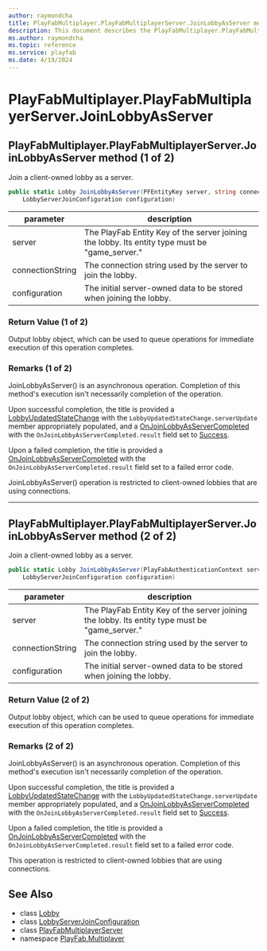 ```yaml
---
author: raymondcha
title: PlayFabMultiplayer.PlayFabMultiplayerServer.JoinLobbyAsServer method
description: This document describes the PlayFabMultiplayer.PlayFabMultiplayerServer.JoinLobbyAsServer.
ms.author: raymondcha
ms.topic: reference
ms.service: playfab
ms.date: 4/19/2024
---
```


# PlayFabMultiplayer.PlayFabMultiplayerServer.JoinLobbyAsServer
## PlayFabMultiplayer.PlayFabMultiplayerServer.JoinLobbyAsServer method (1 of 2)

Join a client-owned lobby as a server.

```csharp
public static Lobby JoinLobbyAsServer(PFEntityKey server, string connectionString, 
    LobbyServerJoinConfiguration configuration)
```

| parameter | description |
| --- | --- |
| server | The PlayFab Entity Key of the server joining the lobby. Its entity type must be "game_server." |
| connectionString | The connection string used by the server to join the lobby. |
| configuration | The initial server-owned data to be stored when joining the lobby. |

### Return Value (1 of 2)

Output lobby object, which can be used to queue operations for immediate execution of this operation completes.

### Remarks (1 of 2)

JoinLobbyAsServer() is an asynchronous operation. Completion of this method's execution isn't necessarily completion of the operation.

Upon successful completion, the title is provided a [LobbyUpdatedStateChange](../../../../lobby/playfabmultiplayerreference-cpp/pflobby/structs/pflobbyupdatedstatechange.md) with the `LobbyUpdatedStateChange.serverUpdate` member appropriately populated, and a [OnJoinLobbyAsServerCompleted](./OnJoinLobbyAsServerCompleted.md) with the `OnJoinLobbyAsServerCompleted.result` field set to [Success](../LobbyError/Success.md).

Upon a failed completion, the title is provided a [OnJoinLobbyAsServerCompleted](./OnJoinLobbyAsServerCompleted.md) with the `OnJoinLobbyAsServerCompleted.result` field set to a failed error code.

JoinLobbyAsServer() operation is restricted to client-owned lobbies that are using connections.

---

## PlayFabMultiplayer.PlayFabMultiplayerServer.JoinLobbyAsServer method (2 of 2)

Join a client-owned lobby as a server.

```csharp
public static Lobby JoinLobbyAsServer(PlayFabAuthenticationContext server, string connectionString, 
    LobbyServerJoinConfiguration configuration)
```

| parameter | description |
| --- | --- |
| server | The PlayFab Entity Key of the server joining the lobby. Its entity type must be "game_server." |
| connectionString | The connection string used by the server to join the lobby. |
| configuration | The initial server-owned data to be stored when joining the lobby. |

### Return Value (2 of 2)

Output lobby object, which can be used to queue operations for immediate execution of this operation completes.

### Remarks (2 of 2)

JoinLobbyAsServer() is an asynchronous operation. Completion of this method's execution isn't necessarily completion of the operation.

Upon successful completion, the title is provided a [LobbyUpdatedStateChange](../../../../lobby/playfabmultiplayerreference-cpp/pflobby/structs/pflobbyupdatedstatechange.md) with the `LobbyUpdatedStateChange.serverUpdate` member appropriately populated, and a [OnJoinLobbyAsServerCompleted](./OnJoinLobbyAsServerCompleted.md) with the `OnJoinLobbyAsServerCompleted.result` field set to [Success](../LobbyError/Success.md).

Upon a failed completion, the title is provided a [OnJoinLobbyAsServerCompleted](./OnJoinLobbyAsServerCompleted.md) with the `OnJoinLobbyAsServerCompleted.result` field set to a failed error code.

This operation is restricted to client-owned lobbies that are using connections.

## See Also

* class [Lobby](../Lobby.md)
* class [LobbyServerJoinConfiguration](../LobbyServerJoinConfiguration.md)
* class [PlayFabMultiplayerServer](../PlayFabMultiplayer.PlayFabMultiplayerServer.md)
* namespace [PlayFab.Multiplayer](../../PlayFabMultiplayerSDK.md)
